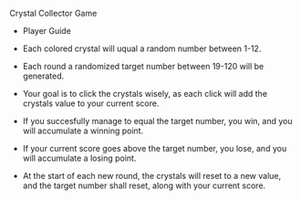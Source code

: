 Crystal Collector Game
* Player Guide


- Each colored crystal will uqual a random number between 1-12.

- Each round a randomized target number between 19-120 will be generated.

- Your goal is to click the crystals wisely, as each click will add the crystals value to your current score.

- If you succesfully manage to equal the target number, you win, and you will accumulate a winning point.

- If your current score goes above the target number, you lose, and you will accumulate a losing point.

- At the start of each new round, the crystals will reset to a new value, and the target number shall reset, along with your current score.


